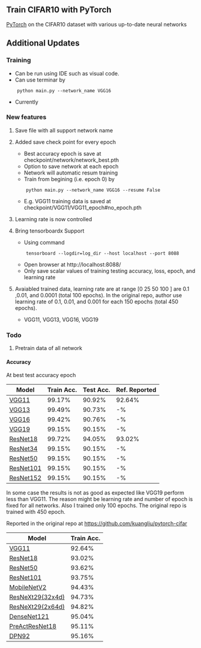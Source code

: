 ## Train CIFAR10 with PyTorch

[PyTorch](http://pytorch.org/) on the CIFAR10 dataset with various up-to-date neural networks 

## Additional Updates

### Training 
- Can be run using IDE such as visual code. 
- Can use terminar by 
```
	python main.py --network_name VGG16
```
- Currently 

### New features 
1. Save file with all support network name 
2. Added save check point for every epoch
	- Best accuracy epoch is save at checkpoint/network/network_best.pth 
	- Option to save network at each epoch 
	- Network will automatic resum training 
	- Train from begining (i.e. epoch 0) by  
	```
		python main.py --network_name VGG16 --resume False 
	```
	- E.g. VGG11 training data is saved at checkpoint/VGG11/VGG11_epoch#no_epoch.pth
3. Learning rate is now controlled 	
4. Bring tensorboardx Support	
	- Using command  
	```
		tensorboard --logdir=log_dir --host localhost --port 8088
	```
	- Open browser at http://localhost:8088/
	- Only save scalar values of training testing accuracy, loss, epoch, and learning rate 
	
4. Avaiabled trained data, learning rate are at range [0 25 50 100 ] are 0.1 ,0.01, and 0.0001 (total 100 epochs). In the original repo, author use learning rate of 0.1, 0.01, and 0.001 for each 150 epochs (total 450 epochs). 
	- VGG11, VGG13, VGG16, VGG19  
	
	
### Todo

1. Pretrain data of all network 


#### Accuracy 
At best test accuracy epoch

| Model             | Train Acc.  |  Test Acc.  |  Ref. Reported  | 
| ----------------- | ----------- | ----------- | ------------ |
| [VGG11](https://arxiv.org/abs/1409.1556)  	| 99.17%      | 90.92%      | 92.64%      |
| [VGG13](https://arxiv.org/abs/1409.1556)  	| 99.49%      | 90.73%      | -%      |
| [VGG16](https://arxiv.org/abs/1409.1556)  	| 99.42%      | 90.76%      | -%      |
| [VGG19](https://arxiv.org/abs/1409.1556)     	| 99.15%      | 90.15%      | -%      |
| [ResNet18](https://arxiv.org/abs/1512.03385) 	| 99.72%      | 94.05%      | 93.02%      |
| [ResNet34](https://arxiv.org/abs/1512.03385) 	| 99.15%      | 90.15%      | -%      |
| [ResNet50](https://arxiv.org/abs/1512.03385) 	| 99.15%      | 90.15%      | -%      |
| [ResNet101](https://arxiv.org/abs/1512.03385) | 99.15%      | 90.15%      | -%      |
| [ResNet152](https://arxiv.org/abs/1512.03385) | 99.15%      | 90.15%      | -%      |


In some case the results is not as good as expected like VGG19 perform less than VGG11. The reason might be learning rate and number of epoch is fixed for all networks. Also I trained only 100 epochs. The original repo is trained with 450 epoch. 


Reported in the original repo at https://github.com/kuangliu/pytorch-cifar

| Model             | Train Acc.  |  
| ----------------- | ----------- |
| [VGG11](https://arxiv.org/abs/1409.1556)              | 92.64%      |
| [ResNet18](https://arxiv.org/abs/1512.03385)          | 93.02%      |
| [ResNet50](https://arxiv.org/abs/1512.03385)          | 93.62%      |
| [ResNet101](https://arxiv.org/abs/1512.03385)         | 93.75%      |
| [MobileNetV2](https://arxiv.org/abs/1801.04381)       | 94.43%      |
| [ResNeXt29(32x4d)](https://arxiv.org/abs/1611.05431)  | 94.73%      |
| [ResNeXt29(2x64d)](https://arxiv.org/abs/1611.05431)  | 94.82%      |
| [DenseNet121](https://arxiv.org/abs/1608.06993)       | 95.04%      |
| [PreActResNet18](https://arxiv.org/abs/1603.05027)    | 95.11%      |
| [DPN92](https://arxiv.org/abs/1707.01629)             | 95.16%      |

